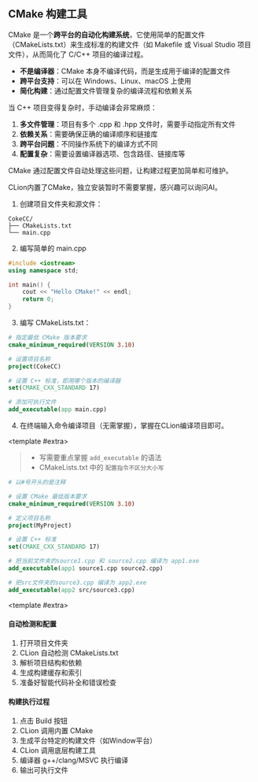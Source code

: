 ## CMake 构建工具

<CCollapseGroup>

<CCollapse title="什么是 CMake？">

CMake 是一个**跨平台的自动化构建系统**，它使用简单的配置文件（CMakeLists.txt）来生成标准的构建文件（如 Makefile 或 Visual Studio 项目文件），从而简化了 C/C++ 项目的编译过程。

- **不是编译器**：CMake 本身不编译代码，而是生成用于编译的配置文件
- **跨平台支持**：可以在 Windows、Linux、macOS 上使用
- **简化构建**：通过配置文件管理复杂的编译流程和依赖关系

</CCollapse>

<CCollapse title="为什么需要 CMake？">

当 C++ 项目变得复杂时，手动编译会非常麻烦：

1. **多文件管理**：项目有多个 .cpp 和 .hpp 文件时，需要手动指定所有文件
2. **依赖关系**：需要确保正确的编译顺序和链接库
3. **跨平台问题**：不同操作系统下的编译方式不同
4. **配置复杂**：需要设置编译器选项、包含路径、链接库等

CMake 通过配置文件自动处理这些问题，让构建过程更加简单和可维护。

</CCollapse>

<CCollapse title="如何安装 CMake？">

CLion内置了CMake，独立安装暂时不需要掌握，感兴趣可以询问AI。

</CCollapse>

<CCollapse title="如何手动创建一个 CMake 项目？">

1. 创建项目文件夹和源文件：
```
CokeCC/
├── CMakeLists.txt
└── main.cpp
```

2. 编写简单的 main.cpp
```cpp
#include <iostream>
using namespace std;

int main() {
    cout << "Hello CMake!" << endl;
    return 0;
}
```

3. 编写 CMakeLists.txt：
```cmake
# 指定最低 CMake 版本要求
cmake_minimum_required(VERSION 3.10)

# 设置项目名称
project(CokeCC)

# 设置 C++ 标准，即用哪个版本的编译器
set(CMAKE_CXX_STANDARD 17)

# 添加可执行文件
add_executable(app main.cpp)
```

4. 在终端输入命令编译项目（无需掌握），掌握在CLion编译项目即可。

<template #extra>
    <CBadge text="重点" variant="outline" color="#ff4d4f" />
</template>

</CCollapse>

<CCollapse title="CMakeLists.txt 需要掌握基本语法？">

> - 写​​需要重点掌握 `add_executable` 的语法
> - CMakeLists.txt 中的 ​`​配置指令不区分大小写`

```cmake
# 以#号开头的是注释

# 设置 CMake 最低版本要求
cmake_minimum_required(VERSION 3.10)

# 定义项目名称
project(MyProject)

# 设置 C++ 标准
set(CMAKE_CXX_STANDARD 17)

# 把当前文件夹的source1.cpp 和 source2.cpp 编译为 app1.exe
add_executable(app1 source1.cpp source2.cpp)

# 把src文件夹的source3.cpp 编译为 app2.exe
add_executable(app2 src/source3.cpp)
```

<template #extra>
    <CBadge text="重点" variant="outline" color="#ff4d4f" />
</template>

</CCollapse>

<CCollapse title="CLion 中的 CMake 工作流程？">

#### 自动检测和配置
1. 打开项目文件夹
2. CLion 自动检测 CMakeLists.txt
3. 解析项目结构和依赖
4. 生成构建缓存和索引
5. 准备好智能代码补全和错误检查

#### 构建执行过程
1. 点击 Build 按钮
2. CLion 调用内置 CMake
3. 生成平台特定的构建文件（如Window平台）
4. CLion 调用底层构建工具
5. 编译器 g++/clang/MSVC 执行编译
6. 输出可执行文件

</CCollapse>


</CCollapseGroup>